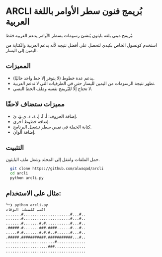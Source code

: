 
# ARCLI بُريمج فنون سطر الأوامر باللغة العربية

بٌريمج مبني بلغة بايثون يُنشئ رسومات بسطر الأوامر يدعم العربية فقط.

استخدم كونسول الخاص بكيدي لتحصل على أفضل نتيجه لأنه يدعم العربية والكتابة من اليمين إلى اليسار.


## المميزات

- يدعم عدة خطوط (لا يتوفر إلا خط واحد حاليًا).
- تظهر نتيجة الرسومات من اليمين لليسار حتى في الطرفيات التي لا تدعم العربية.
- لا تحتاج إلّا للبٌريمج نفسه وملف الخط النصي.

## مميزات ستضاف لاحقًا

- إضافة الحروف: أ، آ، إ، ة، ء، ى،ؤ، ئ.
- إضافة خطوط أخرى.
- كتابة الجملة في نفس سطر تشغيل البرنامج.
- إضافة ألوان.
## التثبيت

حمل الملفات وانتقل إلى المجلد وشغل ملف البايثون.

```bash
  git clone https://github.com/alwaqad/arcli
  cd arcli
  python arcli.py
```
    
## مثال على الاستخدام: 

```bash
╰─❯ python arcli.py
اكتب كلمتك: الوقاد
.......#.....................#...#..
.......#.....................#...#..
.......#.......#.#...........#...#..
.#####.#.......###.####......#...#..
.....#.#.......#.#.#..#......#...#..
.#####.###########.###########...#..
......................#.............
...................###..............
....................................

```

